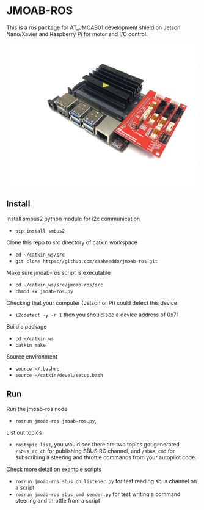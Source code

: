 # JMOAB-ROS

This is a ros package for AT_JMOAB01 development shield on Jetson Nano/Xavier and Raspberry Pi for motor and I/O control.

![](images/nano.jpg)

## Install

Install smbus2 python module for i2c communication 
- `pip install smbus2`

Clone this repo to src directory of catkin workspace
- `cd ~/catkin_ws/src`
- `git clone https://github.com/rasheeddo/jmoab-ros.git`

Make sure jmoab-ros script is executable
- `cd ~/catkin_ws/src/jmoab-ros/src`
- `chmod +x jmoab-ros.py`

Checking that your computer (Jetson or Pi) could detect this device
- `i2cdetect -y -r 1` then you should see a device address of 0x71

Build a package
- `cd ~/catkin_ws`
- `catkin_make`

Source environment
- `source ~/.bashrc`
- `source ~/catkin/devel/setup.bash`


## Run

Run the jmoab-ros node
- `rosrun jmoab-ros jmoab-ros.py`, 

List out topics
- `rostopic list`, you would see there are two topics got generated `/sbus_rc_ch` for publishing SBUS RC channel, and `/sbus_cmd` for subscribing a steering and throttle commands from your autopilot code.

Check more detail on example scripts
- `rosrun jmoab-ros sbus_ch_listener.py` for test reading sbus channel on a script
- `rosrun jmoab-ros sbus_cmd_sender.py` for test writing a command steering and throttle from a script

